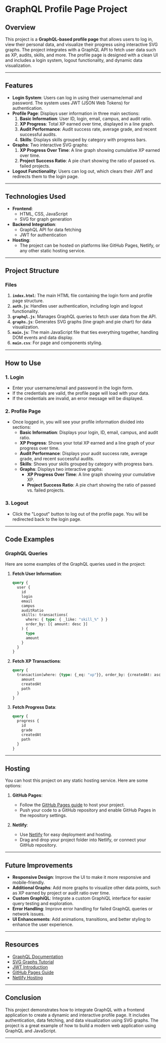 # GraphQL Profile Page Project

## Overview

This project is a **GraphQL-based profile page** that allows users to log in, view their personal data, and visualize their progress using interactive SVG graphs. The project integrates with a GraphQL API to fetch user data such as XP, audits, skills, and more. The profile page is designed with a clean UI and includes a login system, logout functionality, and dynamic data visualization.

---

## Features

- **Login System**: Users can log in using their username/email and password. The system uses JWT (JSON Web Tokens) for authentication.
- **Profile Page**: Displays user information in three main sections:
  1. **Basic Information**: User ID, login, email, campus, and audit ratio.
  2. **XP Progress**: Total XP earned over time, displayed in a line graph.
  3. **Audit Performance**: Audit success rate, average grade, and recent successful audits.
  4. **Skills**: Displays skills grouped by category with progress bars.
- **Graphs**: Two interactive SVG graphs:
  1. **XP Progress Over Time**: A line graph showing cumulative XP earned over time.
  2. **Project Success Ratio**: A pie chart showing the ratio of passed vs. failed projects.
- **Logout Functionality**: Users can log out, which clears their JWT and redirects them to the login page.

---

## Technologies Used

- **Frontend**:
  - HTML, CSS, JavaScript
  - SVG for graph generation
- **Backend Integration**:
  - GraphQL API for data fetching
  - JWT for authentication
- **Hosting**:
  - The project can be hosted on platforms like GitHub Pages, Netlify, or any other static hosting service.

---

## Project Structure

### Files

1. **`index.html`**: The main HTML file containing the login form and profile page structure.
2. **`auth.js`**: Handles user authentication, including login and logout functionality.
3. **`graphql.js`**: Manages GraphQL queries to fetch user data from the API.
4. **`graphs.js`**: Generates SVG graphs (line graph and pie chart) for data visualization.
5. **`main.js`**: The main JavaScript file that ties everything together, handling DOM events and data display.
6. **`main.css`**: For page and components styling.

---

## How to Use

### 1. Login
- Enter your username/email and password in the login form.
- If the credentials are valid, the profile page will load with your data.
- If the credentials are invalid, an error message will be displayed.

### 2. Profile Page
- Once logged in, you will see your profile information divided into sections:
  - **Basic Information**: Displays your login, ID, email, campus, and audit ratio.
  - **XP Progress**: Shows your total XP earned and a line graph of your progress over time.
  - **Audit Performance**: Displays your audit success rate, average grade, and recent successful audits.
  - **Skills**: Shows your skills grouped by category with progress bars.
  - **Graphs**: Displays two interactive graphs:
    - **XP Progress Over Time**: A line graph showing your cumulative XP.
    - **Project Success Ratio**: A pie chart showing the ratio of passed vs. failed projects.

### 3. Logout
- Click the "Logout" button to log out of the profile page. You will be redirected back to the login page.

---

## Code Examples

### GraphQL Queries

Here are some examples of the GraphQL queries used in the project:

1. **Fetch User Information**:
   ```graphql
   query {
     user {
       id
       login
       email
       campus
       auditRatio
       skills: transactions(
         where: { type: { _like: "skill_%" } }
         order_by: [{ amount: desc }]
       ) {
         type
         amount
       }
     }
   }
   ```

2. **Fetch XP Transactions**:
   ```graphql
   query {
     transaction(where: {type: {_eq: "xp"}}, order_by: {createdAt: asc}) {
       amount
       createdAt
       path
     }
   }
   ```

3. **Fetch Progress Data**:
   ```graphql
   query {
     progress {
       id
       grade
       createdAt
       path
     }
   }
   ```

---

## Hosting

You can host this project on any static hosting service. Here are some options:

1. **GitHub Pages**:
   - Follow the [GitHub Pages guide](https://pages.github.com/) to host your project.
   - Push your code to a GitHub repository and enable GitHub Pages in the repository settings.

2. **Netlify**:
   - Use [Netlify](https://www.netlify.com/) for easy deployment and hosting.
   - Drag and drop your project folder into Netlify, or connect your GitHub repository.

---

## Future Improvements

- **Responsive Design**: Improve the UI to make it more responsive and mobile-friendly.
- **Additional Graphs**: Add more graphs to visualize other data points, such as XP earned by project or audit ratio over time.
- **Custom GraphiQL**: Integrate a custom GraphiQL interface for easier query testing and exploration.
- **Error Handling**: Improve error handling for failed GraphQL queries or network issues.
- **UI Enhancements**: Add animations, transitions, and better styling to enhance the user experience.

---

## Resources

- [GraphQL Documentation](https://graphql.org/)
- [SVG Graphs Tutorial](https://www.tutorialspoint.com/svg/graph.htm)
- [JWT Introduction](https://jwt.io/introduction)
- [GitHub Pages Guide](https://pages.github.com/)
- [Netlify Hosting](https://www.netlify.com/)

---

## Conclusion

This project demonstrates how to integrate GraphQL with a frontend application to create a dynamic and interactive profile page. It includes authentication, data fetching, and data visualization using SVG graphs. The project is a great example of how to build a modern web application using GraphQL and JavaScript.

---
